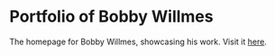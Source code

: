 # Portfolio of Bobby Willmes

The homepage for Bobby Willmes, showcasing his work.
Visit it [here](https://cocky-euler-a69577.netlify.app).